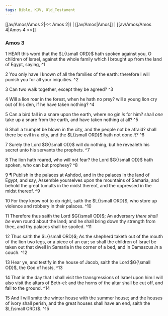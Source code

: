 ```yaml
---
tags: Bible, KJV, Old_Testament
---
```


[[av/Amos/Amos 2|<< Amos 2]] | [[av/Amos|Amos]] | [[av/Amos/Amos 4|Amos 4 >>]]

### Amos 3

1 HEAR this word that the $L{\small ORD}$ hath spoken against you, O children of Israel, against the whole family which I brought up from the land of Egypt, saying, ^1

2 You only have I known of all the families of the earth: therefore I will punish you for all your iniquities. ^2

3 Can two walk together, except they be agreed? ^3

4 Will a lion roar in the forest, when he hath no prey? will a young lion cry out of his den, if he have taken nothing? ^4

5 Can a bird fall in a snare upon the earth, where no gin _is_ for him? shall _one_ take up a snare from the earth, and have taken nothing at all? ^5

6 Shall a trumpet be blown in the city, and the people not be afraid? shall there be evil in a city, and the $L{\small ORD}$ hath not done _it?_ ^6

7 Surely the Lord $G{\small OD}$ will do nothing, but he revealeth his secret unto his servants the prophets. ^7

8 The lion hath roared, who will not fear? the Lord $G{\small OD}$ hath spoken, who can but prophesy? ^8

9 ¶ Publish in the palaces at Ashdod, and in the palaces in the land of Egypt, and say, Assemble yourselves upon the mountains of Samaria, and behold the great tumults in the midst thereof, and the oppressed in the midst thereof. ^9

10 For they know not to do right, saith the $L{\small ORD}$, who store up violence and robbery in their palaces. ^10

11 Therefore thus saith the Lord $G{\small OD}$; An adversary _there_ _shall_ _be_ even round about the land; and he shall bring down thy strength from thee, and thy palaces shall be spoiled. ^11

12 Thus saith the $L{\small ORD}$; As the shepherd taketh out of the mouth of the lion two legs, or a piece of an ear; so shall the children of Israel be taken out that dwell in Samaria in the corner of a bed, and in Damascus _in_ a couch. ^12

13 Hear ye, and testify in the house of Jacob, saith the Lord $G{\small OD}$, the God of hosts, ^13

14 That in the day that I shall visit the transgressions of Israel upon him I will also visit the altars of Beth-el: and the horns of the altar shall be cut off, and fall to the ground. ^14

15 And I will smite the winter house with the summer house; and the houses of ivory shall perish, and the great houses shall have an end, saith the $L{\small ORD}$. ^15
